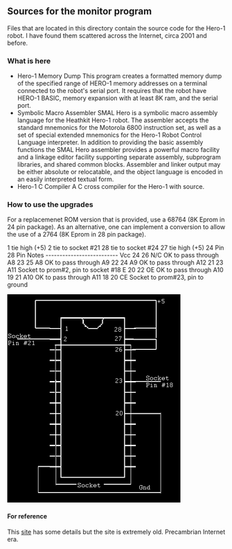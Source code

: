 ## Sources for the monitor program

Files that are located in this directory contain the source code for the Hero-1 robot. I have found them scattered across the Internet, circa 2001 and before.

### What is here

* Hero-1 Memory Dump
    This program creates a formatted memory dump of the specified range of HERO-1 memory addresses on a terminal connected to the robot's serial port. It requires that the robot have HERO-1 BASIC, memory expansion with at least 8K ram, and the serial port.
* Symbolic Macro Assembler
    SMAL Hero is a symbolic macro assembly language for the Heathkit Hero-1 robot. The assembler accepts the standard mnemonics for the Motorola 6800 instruction set, as well as a set of special extended mnemonics for the Hero-1 Robot Control Language interpreter. In addition to providing the basic assembly functions the SMAL Hero assembler provides a powerful macro facility and a linkage editor facility supporting separate assembly, subprogram libraries, and shared common blocks. Assembler and linker output may be either absolute or relocatable, and the object language is encoded in an easily interpreted textual form.
* Hero-1 C Compiler
    A C cross compiler for the Hero-1 with source.

### How to use the upgrades

For a replacemenet ROM version that is provided, use a 68764 (8K Eprom in 24 pin package). As an alternative, one can implement a conversion to allow the use of a 2764 (8K Eprom in 28 pin package).

1 tie high (+5) 2 tie to socket #21 28 tie to socket #24 27 tie high (+5) 24 Pin 28 Pin Notes -------------------------- Vcc 24 26 N/C OK to pass through A8 23 25 A8 OK to pass through A9 22 24 A9 OK to pass through A12 21 23 A11 Socket to prom#2, pin to socket #18 E 20 22 OE OK to pass through A10 19 21 A10 OK to pass through A11 18 20 CE Socket to prom#23, pin to ground

![RomUpgrade](/monitor/RomUpgrage.png)

#### For reference

This [site](https://hero.dsavage.net/robots/Hero1/index.html) has some details but the site is extremely old. Precambrian Internet era.